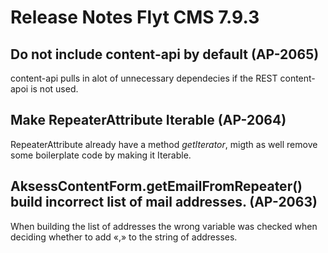 # Release Notes Flyt CMS 7.9.3

## Do not include content-api by default (AP-2065)
content-api pulls in alot of unnecessary dependecies if the REST content-apoi is not used.

## Make RepeaterAttribute Iterable (AP-2064)
RepeaterAttribute already have a method *getIterator*, migth as well remove some boilerplate code by making it Iterable.

## AksessContentForm.getEmailFromRepeater() build incorrect list of mail addresses. (AP-2063) 
When building the list of addresses the wrong variable was checked when deciding whether to add «,» to the string of addresses.
